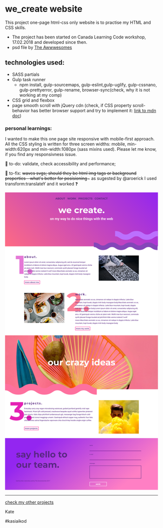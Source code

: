 # we_create website
This project one-page html-css only website is to practise my HTML and CSS skills.
* The project has been started on Canada Learning Code workshop, 17.02.2018 and developed since then.
* psd file by [The Awwwesomes](http://theawwwesomes.org/)

## technologies used:
* SASS partials
* Gulp task runner
    * npm install, gulp-sourcemaps, gulp-eslint,gulp-uglify, gulp-cssnano, gulp-prettyerror, gulp-rename, browser-sync(check, why it is not working at my comp)
* CSS grid and flexbox
* page smooth scroll with jQuery cdn (check, if CSS property scroll-behavior has better browser support and try to implement it: [link to mdn doc](https://developer.mozilla.org/en-US/docs/Web/CSS/scroll-behavior))

### personal learnings:
I wanted to make this one page site responsive with mobile-first approach. All the CSS styling is written for three screen widths: mobile, min-width:620px and min-width:1080px (sass mixins used).
Please let me know, if you find any responsivness issue.

:pushpin: to-do: validate, check accessibility and performance;

:pushpin: to-fix: ~~waves svgs; should they be html img tags or background properties - what's better for posisioning~~~ as sugested by @aroerick I used transform:translateY and it worked :question:

![we_create_mockup](/images/we_create_one_page.png)
___________________________________
[check my other projects](https://github.com/pinaska)


Kate

#kasiaikod
